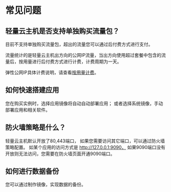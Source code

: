 # 常见问题


##  轻量云主机是否支持单独购买流量包？

目前不支持单独购买流量包，超出的流量您可以通过后付费方式进行支付。

流量统计的是轻量云主机出方向的公网IP流量，当出方向使用超过套餐中包含的流量后，按用量进行后付费方式进行计费，计费周期为一天。

弹性公网IP具体计费说明，请查看[按用量计费](https://docs.jdcloud.com/cn/elastic-ip/billing-rules#user-content-3)。


## 如何快速搭建应用
您在购买实例时，选择应用镜像将自动自动部署应用； 或者选择系统镜像，手动部署应用和相关软件。


## 防火墙策略是什么？

轻量云主机默认开放了80,443端口， 如果您需要访问其它端口，可以通过防火墙策略配置。
如某个应用的访问方式是 http://127.0.0.1:9090， 如果9090端口没有开放则无法访问，您需要在防火墙页面开通9090端口。


## 如何进行数据备份

您可以通过制作镜像，实现数据的备份。



